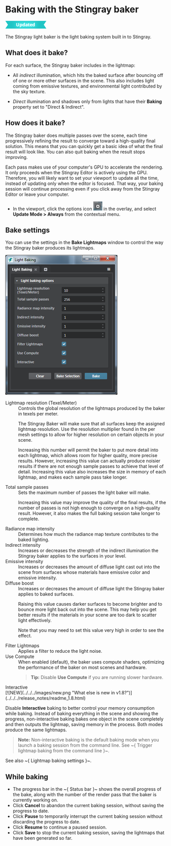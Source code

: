 # Baking with the Stingray baker

![UPDATED](../../../images/updated.png)

The Stingray light baker is the light baking system built in to Stingray.

## What does it bake?

For each surface, the Stingray baker includes in the lightmap:

-	All *indirect* illumination, which hits the baked surface after bouncing off of one or more other surfaces in the scene. This also includes light coming from emissive textures, and environmental light contributed by the sky texture.

-	*Direct* illumination and shadows only from lights that have their **Baking** property set to "Direct & Indirect".

## How does it bake?

The Stingray baker does multiple passes over the scene, each time progressively refining the result to converge toward a high-quality final solution. This means that you can quickly get a basic idea of what the final result will look like. You can also quit baking when the result stops improving.

Each pass makes use of your computer's GPU to accelerate the rendering. It only proceeds when the Stingray Editor is actively using the GPU. Therefore, you will likely want to set your viewport to update all the time, instead of updating only when the editor is focused. That way, your baking session will continue processing even if you click away from the Stingray Editor or leave your computer.

-	In the viewport, click the options icon ![Options](../../../images/icon_assetPreview.png) in the overlay, and select **Update Mode > Always** from the contextual menu.

## Bake settings

You can use the settings in the **Bake Lightmaps** window to control the way the Stingray baker produces its lightmaps.

![Stingray light baker settings](../../../images/bake_lightmaps_stingray.png)

<dl>

<dt>Lightmap resolution (Texel/Meter)</dt>
<dd>Controls the global resolution of the lightmaps produced by the baker in texels per meter.

The Stingray Baker will make sure that all surfaces keep the assigned lightmap resolution. Use the resolution multiplier found in the per mesh settings to allow for higher resolution on certain objects in your scene.

Increasing this number will permit the baker to put more detail into each lightmap, which allows room for higher quality, more precise results. However, increasing this value can actually produce noisier results if there are not enough sample passes to achieve that level of detail. Increasing this value also increases the size in memory of each lightmap, and makes each sample pass take longer.</dd>

<dt>Total sample passes</dt>
<dd>Sets the maximum number of passes the light baker will make.

Increasing this value may improve the quality of the final results, if the number of passes is not high enough to converge on a high-quality result. However, it also makes the full baking session take longer to complete.</dd>

<dt>Radiance map intensity</dt>
<dd>Determines how much the radiance map texture contributes to the baked lighting.</dd>

<dt>Indirect intensity</dt>
<dd>Increases or decreases the strength of the indirect illumination the Stingray baker applies to the surfaces in your level.</dd>

<dt>Emissive intensity</dt>
<dd>Increases or decreases the amount of diffuse light cast out into the scene from surfaces whose materials have emissive color and emissive intensity.</dd>

<dt>Diffuse boost</dt>
<dd>Increases or decreases the amount of diffuse light the Stingray baker applies to baked surfaces.

Raising this value causes darker surfaces to become brighter and to bounce more light back out into the scene. This may help you get better results if the materials in your scene are too dark to scatter light effectively.

Note that you may need to set this value very high in order to see the effect.</dd>

<dt>Filter Lightmaps</dt>
<dd>Applies a filter to reduce the light noise.</dd>

<dt>Use Compute</dt>
<dd>When enabled (default), the baker uses compute shaders, optimizing the performance of the baker on most scenes and hardware.

>**Tip:** Disable **Use Compute** if you are running slower hardware.</dd>

<dt>Interactive</dt>
[![NEW](../../../images/new.png "What else is new in v1.8?")](../../../release_notes/readme_1.8.html)

Disable **Interactive** baking to better control your memory consumption while baking. Instead of baking everything in the scene and showing the progress, non-interactive baking bakes one object in the scene completely and then outputs the lightmap, saving memory in the process. Both modes produce the same lightmaps.

>**Note:** Non-interactive baking is the default baking mode when you launch a baking session from the command line. See ~{ Trigger lightmap baking from the command line }~.
<dd>

</dl>

See also ~{ Lightmap baking settings }~.

## While baking

-	The progress bar in the ~{ Status bar }~ shows the overall progress of the bake, along with the number of the render pass that the baker is currently working on.
-	Click **Cancel** to abandon the current baking session, without saving the progress to date.
-	Click **Pause** to temporarily interrupt the current baking session without discarding the progress to date.
-	Click **Resume** to continue a paused session.
-	Click **Save** to stop the current baking session, saving the lightmaps that have been generated so far.
